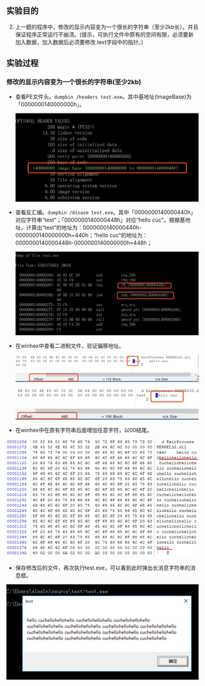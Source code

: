 ## 实验目的

2. 上一题的程序中，修改的显示内容变为一个很长的字符串（至少2kb长）。并且保证程序正常运行不崩溃。(提示，可执行文件中原有的空间有限，必须要新加入数据，加入数据后必须要修改.text字段中的指针。)

## 实验过程

### 修改的显示内容变为一个很长的字符串(至少2kb)

- 查看PE文件头。`dumpbin /headers test.exe`。其中基地址(ImageBase)为「0000000140000000h」。

  ![](images/headers.png)

  

- 查看反汇编。`dumpbin /disasm test.exe`。其中「0000000140000440h」对应字符串“test”；「0000000140000448h」对应“hello cuc”。根据基地址，计算出“test”的地址为：0000000140000440h-0000000140000000h=440h；“hello cuc”的地址为：0000000140000448h-0000000140000000h=448h；

  ![](images/disasm.png)

- 在winhex中查看二进制文件，验证偏移地址。

  ![](images/testoffset.png)

  ![](images/hellooffset.png)

- 在winhex中在原有字符串后面增加任意字符，以00结尾。

![](images/winhex3.PNG)

- 保存修改后的文件，再次执行test.exe，可以看到此时弹出长消息字符串的消息框。

![](images/long.PNG)

